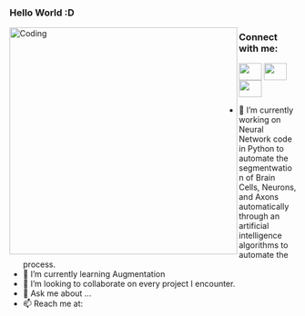 
  ### Hello World :D 
  <img align="left" alt="Coding" width="400" src="https://c.tenor.com/GfSX-u7VGM4AAAAC/coding.gif">
  
  <h3 align="left">Connect with me:</h3>
<p align="left">
<a href="https://twitter.com/Chris_Haddad_" target="blank"><img align="center" src="https://cdn.jsdelivr.net/npm/simple-icons@3.0.1/icons/twitter.svg" alt="" height="30" width="40" /></a>
<a href="https://www.linkedin.com/in/christophehaddad/" target="blank"><img align="center" src="https://cdn.jsdelivr.net/npm/simple-icons@3.0.1/icons/linkedin.svg" alt="" height="30" width="40" /></a>
<a href="https://www.instagram.com/christophe__haddad/" target="blank"><img align="center" src="https://cdn.jsdelivr.net/npm/simple-icons@3.0.1/icons/instagram.svg" alt="" height="30" width="40" /></a>

 
- 🔭 I’m currently working on Neural Network code in Python to automate the segmentwation of Brain Cells, Neurons, and Axons automatically through an artificial intelligence algorithms to automate the process. 
- 🌱 I’m currently learning Augmentation
- 👯 I’m looking to collaborate on every project I encounter.
- 💬 Ask me about ...
- 📫 Reach me at:
</p>

<!--
**christanium/ChrisTanium** is a ✨ _special_ ✨ repository because its `README.md` (this file) appears on your GitHub profile.

Here are some ideas to get you started:

- 🔭 I’m currently working on ...
- 🌱 I’m currently learning ...
- 👯 I’m looking to collaborate on ...
- 🤔 I’m looking for help with ...
- 💬 Ask me about ...
- 📫 How to reach me: ...
- 😄 Pronouns: ...
- ⚡ Fun fact: ...
-->
